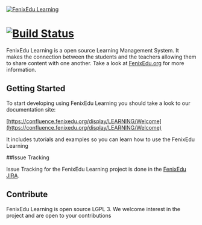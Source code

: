 [![FenixEdu Learning](https://cloud.githubusercontent.com/assets/132118/5299448/476cb41c-7bbf-11e4-981f-0a1905ca0f5b.png)](https://fenixedu.org)

[![Build Status](https://travis-ci.org/FenixEdu/fenixedu-learning.png?branch=master)](https://travis-ci.org/FenixEdu/fenixedu-learning)
==========

FenixEdu Learning is a open source Learning Management System. It makes the connection between the students and the teachers allowing them to share content with one another. Take a look at [FenixEdu.org](http://fenixedu.org/) for more information.

## Getting Started

To start developing using FenixEdu Learning you should take a look to our documentation site:

[https://confluence.fenixedu.org/display/LEARNING/Welcome](https://confluence.fenixedu.org/display/LEARNING/Welcome)

It includes tutorials and examples so you can learn how to use the FenixEdu Learning

##Issue Tracking

Issue Tracking for the FenixEdu Learning project is done in the [FenixEdu JIRA](https://jira.fenixedu.org/browse/LEARNING).


## Contribute

FenixEdu Learning is open source LGPL 3. We welcome interest in the project and are open to your contributions
